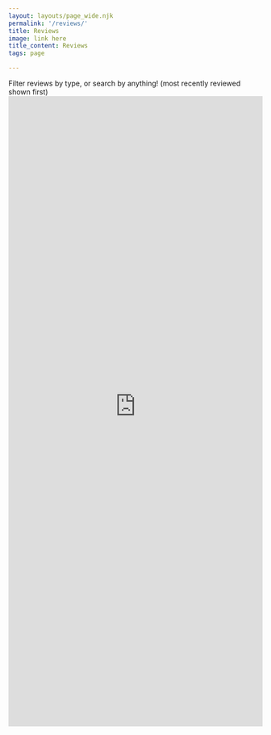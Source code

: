 ```yaml
---
layout: layouts/page_wide.njk
permalink: '/reviews/'
title: Reviews
image: link here
title_content: Reviews
tags: page

---
```


<div class="container">
Filter reviews by type, or search by anything! (most recently reviewed shown first)
</div>

<iframe title="Our reviews with filter options" src="https://popularhistorybooks.softr.app/" height="1250px" width="100%" style="width: 1px; min-width: 100%;" frameborder="0" loading="lazy"></iframe>